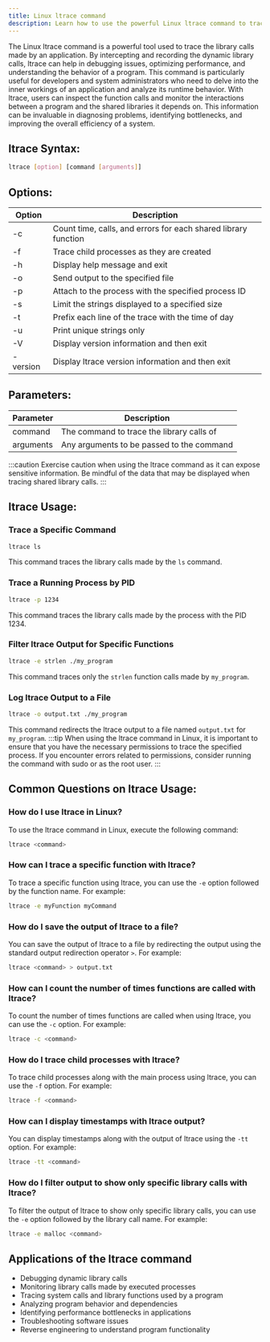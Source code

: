 ```yaml
---
title: Linux ltrace command
description: Learn how to use the powerful Linux ltrace command to trace library calls made by an application, debug issues, and optimize performance.
---
```


The Linux ltrace command is a powerful tool used to trace the library calls made by an application. By intercepting and recording the dynamic library calls, ltrace can help in debugging issues, optimizing performance, and understanding the behavior of a program. This command is particularly useful for developers and system administrators who need to delve into the inner workings of an application and analyze its runtime behavior. With ltrace, users can inspect the function calls and monitor the interactions between a program and the shared libraries it depends on. This information can be invaluable in diagnosing problems, identifying bottlenecks, and improving the overall efficiency of a system.

## ltrace Syntax:
```bash
ltrace [option] [command [arguments]]
```

## Options:
| Option | Description                              |
|--------|------------------------------------------|
| -c     | Count time, calls, and errors for each shared library function |
| -f     | Trace child processes as they are created |
| -h     | Display help message and exit |
| -o <file> | Send output to the specified file |
| -p <pid> | Attach to the process with the specified process ID |
| -s <size> | Limit the strings displayed to a specified size |
| -t     | Prefix each line of the trace with the time of day |
| -u     | Print unique strings only |
| -V     | Display version information and then exit |
| -version | Display ltrace version information and then exit |

## Parameters:
| Parameter | Description                              |
|-----------|------------------------------------------|
| command   | The command to trace the library calls of |
| arguments | Any arguments to be passed to the command |

:::caution
Exercise caution when using the ltrace command as it can expose sensitive information. Be mindful of the data that may be displayed when tracing shared library calls.
:::
## ltrace Usage:
### Trace a Specific Command
```bash
ltrace ls
```
This command traces the library calls made by the `ls` command.

### Trace a Running Process by PID
```bash
ltrace -p 1234
```
This command traces the library calls made by the process with the PID 1234.

### Filter ltrace Output for Specific Functions
```bash
ltrace -e strlen ./my_program
```
This command traces only the `strlen` function calls made by `my_program`.

### Log ltrace Output to a File
```bash
ltrace -o output.txt ./my_program
```
This command redirects the ltrace output to a file named `output.txt` for `my_program`.
:::tip
When using the ltrace command in Linux, it is important to ensure that you have the necessary permissions to trace the specified process. If you encounter errors related to permissions, consider running the command with sudo or as the root user.
:::

## Common Questions on ltrace Usage:

### How do I use ltrace in Linux?
To use the ltrace command in Linux, execute the following command:
```bash
ltrace <command>
```

### How can I trace a specific function with ltrace?
To trace a specific function using ltrace, you can use the `-e` option followed by the function name. For example:
```bash
ltrace -e myFunction myCommand
```

### How do I save the output of ltrace to a file?
You can save the output of ltrace to a file by redirecting the output using the standard output redirection operator `>`. For example:
```bash
ltrace <command> > output.txt
```

### How can I count the number of times functions are called with ltrace?
To count the number of times functions are called when using ltrace, you can use the `-c` option. For example:
```bash
ltrace -c <command>
```

### How do I trace child processes with ltrace?
To trace child processes along with the main process using ltrace, you can use the `-f` option. For example:
```bash
ltrace -f <command>
```

### How can I display timestamps with ltrace output?
You can display timestamps along with the output of ltrace using the `-tt` option. For example:
```bash
ltrace -tt <command>
```

### How do I filter output to show only specific library calls with ltrace?
To filter the output of ltrace to show only specific library calls, you can use the `-e` option followed by the library call name. For example:
```bash
ltrace -e malloc <command>
```

## Applications of the ltrace command

- Debugging dynamic library calls
- Monitoring library calls made by executed processes
- Tracing system calls and library functions used by a program
- Analyzing program behavior and dependencies
- Identifying performance bottlenecks in applications
- Troubleshooting software issues
- Reverse engineering to understand program functionality